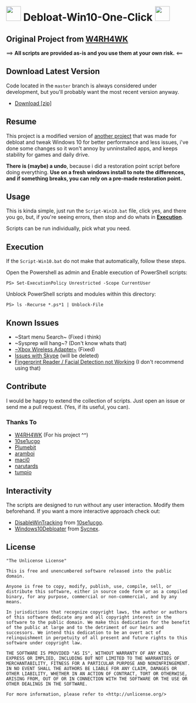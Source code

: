 <h1>
    <img width=40px src="https://cdn.icon-icons.com/icons2/843/PNG/512/Windows_icon-icons.com_67026.png"> Debloat-Win10-One-Click 
    <img width=40px src="https://cdn.icon-icons.com/icons2/92/PNG/256/cmd_16549.png">
</h1>

## Original Project from [W4RH4WK](https://github.com/W4RH4WK/Debloat-Windows-10)

==> **All scripts are provided as-is and you use them at your own risk.** <==

## Download Latest Version

Code located in the `master` branch is always considered under development, but
you'll probably want the most recent version anyway.

- [Download [zip]](https://github.com/LeDragoX/Debloat-Win10-One-Click/archive/master.zip)

## Resume

This project is a modified version of [another project](https://github.com/W4RH4WK/Debloat-Windows-10) 
that was made for debloat and tweak Windows 10 for better performance and less issues, 
i've done some changes so it won't annoy by unninstalled apps, and keeps stability for games and daily drive.

**There is (maybe) a undo**, because i did a restoration point script before 
doing everything. 
**Use on a fresh windows install to note the differences, and if something breaks, 
you can rely on a pre-made restoration point.**

## Usage

This is kinda simple, just run the `Script-Win10.bat` file, click yes, and there you go, but, 
if you're seeing errors, then stop and do whats in 
[**Execution**](https://github.com/LeDragoX/Debloat-Win10-One-Click#execution).

Scripts can be run individually, pick what you need.

## Execution
If the `Script-Win10.bat` do not make that automatically, follow these steps.

Open the Powershell as admin and Enable execution of PowerShell scripts:

    PS> Set-ExecutionPolicy Unrestricted -Scope CurrentUser

Unblock PowerShell scripts and modules within this directory:

    PS> ls -Recurse *.ps*1 | Unblock-File

## Known Issues 

- ~Start menu Search~ (Fixed i think)
- ~Sysprep will hang~? (Don't know whats that)
- [~Xbox Wireless Adapter~](https://github.com/W4RH4WK/Debloat-Windows-10/issues/78) (Fixed)
- [Issues with Skype](https://github.com/W4RH4WK/Debloat-Windows-10/issues/79) (will be deleted)
- [Fingerprint Reader / Facial Detection not Working](https://github.com/W4RH4WK/Debloat-Windows-10/issues/189)
(I don't recommend using that)

## Contribute

I would be happy to extend the collection of scripts. 
Just open an issue or send me a pull request. (Yes, if its useful, you can).

### Thanks To

- [W4RH4WK](https://github.com/W4RH4WK) (For his project ^^)
- [10se1ucgo](https://github.com/10se1ucgo)
- [Plumebit](https://github.com/Plumebit)
- [aramboi](https://github.com/aramboi)
- [maci0](https://github.com/maci0)
- [narutards](https://github.com/narutards)
- [tumpio](https://github.com/tumpio)

## Interactivity

The scripts are designed to run without any user interaction. Modify them
beforehand. If you want a more interactive approach check out:
- [DisableWinTracking](https://github.com/10se1ucgo/DisableWinTracking) from [10se1ucgo](https://github.com/10se1ucgo).
- [Windows10Debloater](https://github.com/Sycnex/Windows10Debloater) from [Sycnex](https://github.com/Sycnex).

## License

    "The Unlicense License"

    This is free and unencumbered software released into the public domain.

    Anyone is free to copy, modify, publish, use, compile, sell, or
    distribute this software, either in source code form or as a compiled
    binary, for any purpose, commercial or non-commercial, and by any
    means.

    In jurisdictions that recognize copyright laws, the author or authors
    of this software dedicate any and all copyright interest in the
    software to the public domain. We make this dedication for the benefit
    of the public at large and to the detriment of our heirs and
    successors. We intend this dedication to be an overt act of
    relinquishment in perpetuity of all present and future rights to this
    software under copyright law.

    THE SOFTWARE IS PROVIDED "AS IS", WITHOUT WARRANTY OF ANY KIND,
    EXPRESS OR IMPLIED, INCLUDING BUT NOT LIMITED TO THE WARRANTIES OF
    MERCHANTABILITY, FITNESS FOR A PARTICULAR PURPOSE AND NONINFRINGEMENT.
    IN NO EVENT SHALL THE AUTHORS BE LIABLE FOR ANY CLAIM, DAMAGES OR
    OTHER LIABILITY, WHETHER IN AN ACTION OF CONTRACT, TORT OR OTHERWISE,
    ARISING FROM, OUT OF OR IN CONNECTION WITH THE SOFTWARE OR THE USE OR
    OTHER DEALINGS IN THE SOFTWARE.

    For more information, please refer to <http://unlicense.org/>
